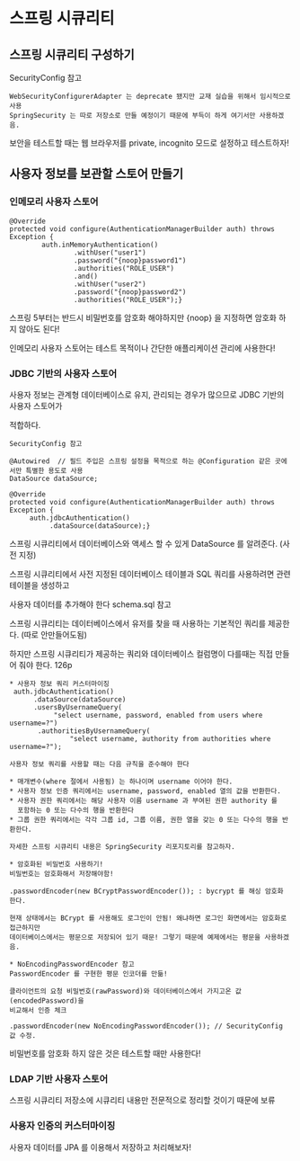 # 스프링 시큐리티

## 스프링 시큐리티 구성하기

SecurityConfig 참고 

```
WebSecurityConfigurerAdapter 는 deprecate 됐지만 교재 실습을 위해서 임시적으로 사용
SpringSecurity 는 따로 저장소로 만들 예정이기 때문에 부득이 하게 여기서만 사용하겠음.
```

보안을 테스트할 때는 웹 브라우저를 private, incognito 모드로 설정하고 테스트하자!

## 사용자 정보를 보관할 스토어 만들기

### 인메모리 사용자 스토어

```
@Override
protected void configure(AuthenticationManagerBuilder auth) throws Exception {
        auth.inMemoryAuthentication()
                .withUser("user1")
                .password("{noop}password1") 
                .authorities("ROLE_USER")
                .and()
                .withUser("user2")
                .password("{noop}password2")
                .authorities("ROLE_USER");}
```
스프링 5부터는 반드시 비밀번호를 암호화 해야하지만 {noop} 을 지정하면 암호화 하지 않아도 된다! 

인메모리 사용자 스토어는 테스트 목적이나 간단한 애플리케이션 관리에 사용한다!

### JDBC 기반의 사용자 스토어

사용자 정보는 관계형 데이터베이스로 유지, 관리되는 경우가 많으므로 JDBC 기반의 사용자 스토어가

적합하다.

```
SecurityConfig 참고

@Autowired  // 필드 주입은 스프링 설정을 목적으로 하는 @Configuration 같은 곳에서만 특별한 용도로 사용
DataSource dataSource;

@Override
protected void configure(AuthenticationManagerBuilder auth) throws Exception {
     auth.jdbcAuthentication()
          .dataSource(dataSource);}
```

스프링 시큐리티에서 데이터베이스와 액세스 할 수 있게 DataSource 를 알려준다. (사전 지정)

스프링 시큐리티에서 사전 지정된 데이터베이스 테이블과 SQL 쿼리를 사용하려면 관련 테이블을 생성하고

사용자 데이터를 추가해야 한다 schema.sql 참고 

스프링 시큐리티는 데이터베이스에서 유저를 찾을 때 사용하는 기본적인 쿼리를 제공한다. (따로 안만들어도됨)

하지만 스프링 시큐리티가 제공하는 쿼리와 데이터베이스 컬럼명이 다를때는 직접 만들어 줘야 한다. 126p

```
* 사용자 정보 쿼리 커스터마이징
 auth.jdbcAuthentication()
      .dataSource(dataSource)
      .usersByUsernameQuery(
           "select username, password, enabled from users where username=?")
       .authoritiesByUsernameQuery(
               "select username, authority from authorities where username=?");
```
```
사용자 정보 쿼리를 사용할 때는 다음 규칙을 준수해야 한다

* 매개변수(where 절에서 사용됨) 는 하나이며 username 이어야 한다.
* 사용자 정보 인증 쿼리에서는 username, password, enabled 열의 값을 반환한다.
* 사용자 권한 쿼리에서는 해당 사용자 이름 username 과 부여된 권한 authority 를 
  포함하는 0 또는 다수의 행을 반환한다
* 그룹 권한 쿼리에서는 각각 그룹 id, 그룹 이름, 권한 열을 갖는 0 또는 다수의 행을 반환한다. 

자세한 스프링 시큐리티 내용은 SpringSecurity 리포지토리를 참고하자.
```
```
* 암호화된 비밀번호 사용하기!
비밀번호는 암호화해서 저장해야함!

.passwordEncoder(new BCryptPasswordEncoder()); : bycrypt 를 해싱 암호화 한다.

현재 상태에서는 BCrypt 를 사용해도 로그인이 안됨! 왜냐하면 로그인 화면에서는 암호화로 접근하지만
데이터베이스에서는 평문으로 저장되어 있기 때문! 그렇기 때문에 예제에서는 평문을 사용하겠음.
```
```
* NoEncodingPasswordEncoder 참고
PasswordEncoder 를 구현한 평문 인코더를 만듦!

클라이언트의 요청 비밀번호(rawPassword)와 데이터베이스에서 가지고온 값(encodedPassword)을 
비교해서 인증 체크

.passwordEncoder(new NoEncodingPasswordEncoder()); // SecurityConfig 값 수정.
```
비밀번호를 암호화 하지 않은 것은 테스트할 때만 사용한다!

### LDAP 기반 사용자 스토어

스프링 시큐리티 저장소에 시큐리티 내용만 전문적으로 정리할 것이기 때문에 보류

### 사용자 인증의 커스터마이징

사용자 데이터를 JPA 를 이용해서 저장하고 처리해보자! 
